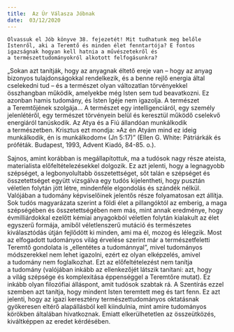 ```yaml
---
title:  Az Úr Válasza Jóbnak
date:  03/12/2020
---
```


`Olvassuk el Jób könyve 38. fejezetét! Mit tudhatunk meg belőle Istenről, aki a Teremtő és minden élet fenntartója? E fontos igazságnak hogyan kell hatnia a művészetekről és a természettudományokról alkotott felfogásunkra?`

„Sokan azt tanítják, hogy az anyagnak éltető ereje van – hogy az anyag bizonyos tulajdonságokkal rendelkezik, és a benne rejlő energia által cselekedni tud – és a természet olyan változatlan törvényekkel összhangban működik, amelyekbe még Isten sem tud beavatkozni. Ez azonban hamis tudomány, és Isten Igéje nem igazolja. A természet a Teremtőjének szolgája… A természet egy intelligenciáról, egy személy jelenlétéről, egy természet törvényein belül és keresztül működő cselekvő energiáról tanúskodik. Az Atya és a Fiú állandóan munkálkodik a természetben. Krisztus ezt mondja: »Az én Atyám mind ez ideig munkálkodik, én is munkálkodom« (Jn 5:17)” (Ellen G. White: Pátriárkák és próféták. Budapest, 1993, Advent Kiadó, 84-85. o.).

Sajnos, amint korábban is megállapítottuk, ma a tudósok nagy része ateista, materialista előfeltételezésekkel dolgozik. Ez azt jelenti, hogy a legnagyobb szépséget, a legbonyolultabb összetettséget, sőt talán e szépséget és összetettséget együtt vizsgálva egy tudós kijelentheti, hogy pusztán véletlen folytán jött létre, mindenféle elgondolás és szándék nélkül. Valójában a tudomány képviselőinek jelentős része folyamatosan ezt állítja. Sok tudós magyarázata szerint a földi élet a pillangóktól az emberig, a maga szépségében és összetettségében nem más, mint annak eredménye, hogy évmilliárdokkal ezelőtt kémiai anyagokból véletlen folytán kialakult az élet egyszerű formája, amiből véletlenszerű mutáció és természetes kiválasztódás útján fejlődött ki minden, ami ma él, mozog és lélegzik. Most az elfogadott tudományos világ érvelése szerint már a természetfeletti Teremtő gondolata is „ellentétes a tudománnyal”, mivel tudományos módszerekkel nem lehet igazolni, ezért ez olyan elképzelés, amivel a tudomány nem foglalkozhat. Ezt az előfeltételezést nem tanítja a tudomány (valójában inkább az ellenkezőjét látszik tanítani: azt, hogy a világ szépsége és komplexitása éppenséggel a Teremtőre mutat). Ez inkább olyan filozófiai álláspont, amit tudósok szabtak rá. A Szentírás ezzel szemben azt tanítja, hogy mindent Isten teremtett meg és tart fenn. Ez azt jelenti, hogy az igazi keresztény természettudományos oktatásnak gyökeresen eltérő alapállásból kell kiindulnia, mint amire tudományos körökben általában hivatkoznak. Emiatt elkerülhetetlen az összeütközés, kiváltképpen az eredet kérdésében.
